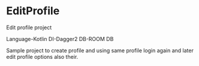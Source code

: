 # EditProfile
Edit profile project

Language-Kotlin
DI-Dagger2
DB-ROOM DB

Sample project to create profile and using same profile login again and later edit profile options also their.
